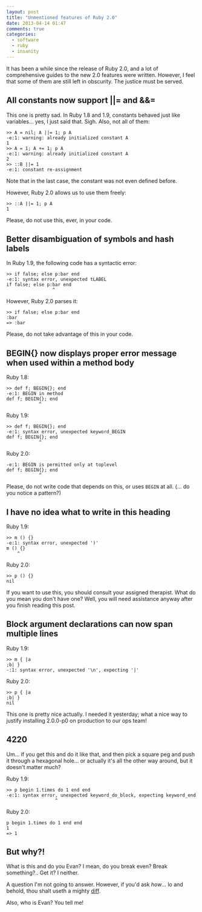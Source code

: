 ```yaml
---
layout: post
title: "Unmentioned features of Ruby 2.0"
date: 2013-04-14 01:47
comments: true
categories:
  - software
  - ruby
  - insanity
---
```


It has been a while since the release of Ruby 2.0, and a lot of comprehensive guides to the new 2.0 features were written. However, I feel that some of them are still left in obscurity. The justice must be served.

## All constants now support ||= and &&=

This one is pretty sad. In Ruby 1.8 and 1.9, constants behaved just like variables... yes, I just said that. Sigh. Also, not all of them:
```
>> A = nil; A ||= 1; p A
-e:1: warning: already initialized constant A
1
>> A = 1; A += 1; p A
-e:1: warning: already initialized constant A
2
>> ::B ||= 1
-e:1: constant re-assignment
```

Note that in the last case, the constant was not even defined before.

However, Ruby 2.0 allows us to use them freely:
```
>> ::A ||= 1; p A
1
```

Please, do not use this, ever, in your code.

## Better disambiguation of symbols and hash labels

In Ruby 1.9, the following code has a syntactic error:
```
>> if false; else p:bar end
-e:1: syntax error, unexpected tLABEL
if false; else p:bar end
                 ^
```

However, Ruby 2.0 parses it:
```
>> if false; else p:bar end
:bar
=> :bar
```

Please, do not take advantage of this in your code.

## BEGIN{} now displays proper error message when used within a method body

Ruby 1.8:
```
>> def f; BEGIN{}; end
-e:1: BEGIN in method
def f; BEGIN{}; end
            ^
```

Ruby 1.9:
```
>> def f; BEGIN{}; end
-e:1: syntax error, unexpected keyword_BEGIN
def f; BEGIN{}; end
            ^
```

Ruby 2.0:
```
-e:1: BEGIN is permitted only at toplevel
def f; BEGIN{}; end
            ^
```

Please, do not write code that depends on this, or uses `BEGIN` at all. (... do you notice a pattern?)

## I have no idea what to write in this heading

Ruby 1.9:
```
>> m () {}
-e:1: syntax error, unexpected ')'
m () {}
    ^
```

Ruby 2.0:
```
>> p () {}
nil
```

If you want to use this, you should consult your assigned therapist. What do you mean you don't have one? Well, you will need assistance anyway after you finish reading this post.

## Block argument declarations can now span multiple lines

Ruby 1.9:
```
>> m { |a
;b| }
-:1: syntax error, unexpected '\n', expecting '|'
```

Ruby 2.0:
```
>> p { |a
;b| }
nil
```

This one is pretty nice actually. I needed it yesterday; what a nice way to justify installing 2.0.0-p0 on production to our ops team!

## 4220

Um... if you get this and do it like that, and then pick a square peg and push it through a hexagonal hole... or actually it's all the other way around, but it doesn't matter much?

Ruby 1.9:
```
>> p begin 1.times do 1 end end
-e:1: syntax error, unexpected keyword_do_block, expecting keyword_end
                  ^
```

Ruby 2.0:
```
p begin 1.times do 1 end end
1
=> 1
```

## But why?!

What is this and do you Evan? I mean, do you break even? Break something?.. Get it? I neither.

A question I'm not going to answer. However, if you'd ask *how*... lo and behold, thou shalt useth a mighty [diff](http://rxr.whitequark.org/mri/diff/parse.y?v=2.0.0-p0;diffval=1.9.3-p362;diffvar=v).

Also, who is Evan? You tell me!
